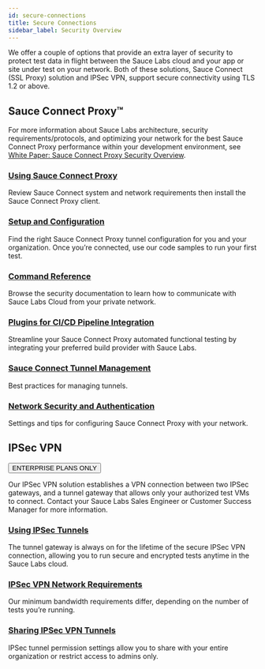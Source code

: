 ```yaml
---
id: secure-connections
title: Secure Connections
sidebar_label: Security Overview
---
```


We offer a couple of options that provide an extra layer of security to protect test data in flight between the Sauce Labs cloud and your app or site under test on your network. Both of these solutions, Sauce Connect (SSL Proxy) solution and IPSec VPN, support secure connectivity using TLS 1.2 or above.

## Sauce Connect Proxy™

For more information about Sauce Labs architecture, security requirements/protocols, and optimizing your network for the best Sauce Connect Proxy performance within your development environment, see [White Paper: Sauce Connect Proxy Security Overview](https://saucelabs.com/resources/white-papers/sauce-connect-proxy-security-overview).

<div class="box-wrapper" markdown="1">
  <div class="box box1 card">
    <div class="container">
    <h3><a href="https://wiki.saucelabs.com/pages/viewpage.action?pageId=48365718">Using Sauce Connect Proxy</a></h3>
    <p>Review Sauce Connect system and network requirements then install the Sauce Connect Proxy client.</p>
    </div>
  </div>
  <div class="box box2 card">
    <div class="container">
    <h3><a href="https://wiki.saucelabs.com/display/DOCS/Sauce+Connect+Proxy+Setup+and+Configuration">Setup and Configuration</a></h3>
    <p>Find the right Sauce Connect Proxy tunnel configuration for you and your organization. Once you’re connected, use our code samples to run your first test.</p>
    </div>
  </div>
  <div class="box box3 card">
    <div class="container">
    <h3><a href="https://wiki.saucelabs.com/display/DOCS/Sauce+Connect+Proxy+Command-Line+Quick+Reference+Guide">Command Reference</a></h3>
    <p>Browse the security documentation to learn how to communicate with Sauce Labs Cloud from your private network.</p>
    </div>
  </div>
  <div class="box box4 card">
    <div class="container">
    <h3><a href="https://wiki.saucelabs.com/display/DOCS/Setting+Up+CI+Platform+Integrations+with+Sauce+Plugins">Plugins for CI/CD Pipeline Integration</a></h3>
    <p>Streamline your Sauce Connect Proxy automated functional testing by integrating your preferred build provider with Sauce Labs.</p>
    </div>
  </div>
  <div class="box box5 card">
    <div class="container">
    <h3><a href="https://wiki.saucelabs.com/display/DOCS/Sauce+Connect+Proxy+Tunnel+Management">Sauce Connect Tunnel Management</a></h3>
    <p>Best practices for managing tunnels.</p>
    </div>
  </div>
  <div class="box box6 card">
    <div class="container">
    <h3><a href="https://wiki.saucelabs.com/display/DOCS/Sauce+Connect+Proxy+and+Network+Security">Network Security and Authentication</a></h3>
    <p>Settings and tips for configuring Sauce Connect Proxy with your network.</p>
    </div>
  </div>
</div>

## IPSec VPN

<p><button class="badge-blue">ENTERPRISE PLANS ONLY</button></p>

Our IPSec VPN solution establishes a VPN connection between two IPSec gateways, and a tunnel gateway that allows only your authorized test VMs to connect. Contact your Sauce Labs Sales Engineer or Customer Success Manager for more information.

<div class="box-wrapper" markdown="1">
  <div class="box box1 card">
    <div class="container">
    <h3><a href="https://wiki.saucelabs.com/display/DOCS/Using+an+IPSec+VPN+Tunnel">Using IPSec Tunnels</a></h3>
    <p>The tunnel gateway is always on for the lifetime of the secure IPSec VPN connection, allowing you to run secure and encrypted tests anytime in the Sauce Labs cloud.</p>
    </div>
  </div>
  <div class="box box2 card">
    <div class="container">
    <h3><a href="https://wiki.saucelabs.com/display/DOCS/IPSec+VPN+Network+Requirements">IPSec VPN Network Requirements</a></h3>
    <p>Our minimum bandwidth requirements differ, depending on the number of tests you’re running.</p>
    </div>
  </div>
  <div class="box box3 card">
    <div class="container">
    <h3><a href="https://wiki.saucelabs.com/display/DOCS/Sharing+IPSec+VPN+Tunnels">Sharing IPSec VPN Tunnels</a></h3>
    <p>IPSec tunnel permission settings allow you to share with your entire organization or restrict access to admins only.</p>
    </div>
  </div>
</div>
